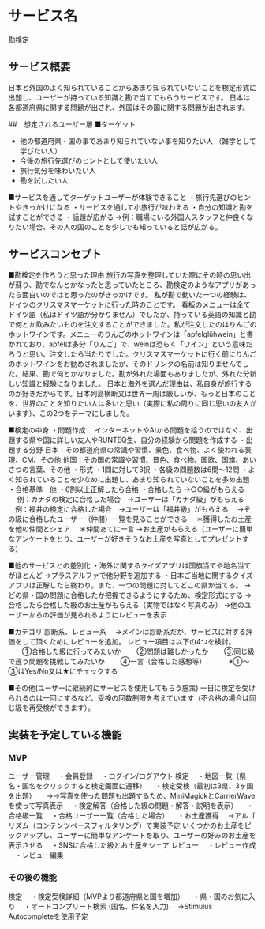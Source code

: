 # サービス名
勘検定


## サービス概要
日本と外国のよく知られていることからあまり知られていないことを検定形式に出題し、ユーザーが持っている知識と勘で当ててもらうサービスです。
日本は各都道府県に関する問題が出され、外国はその国に関する問題が出されます。


##　想定されるユーザー層
■ターゲット
- 他の都道府県・国の事であまり知られていない事を知りたい人
（雑学として学びたい人）
- 今後の旅行先選びのヒントとして使いたい人
- 旅行気分を味わいたい人
- 勘を試したい人

■サービスを通してターゲットユーザーが体験できること
・旅行先選びのヒントやきっかけになる
・サービスを通して小旅行が味わえる
・自分の知識と勘を試すことができる
・話題が広がる
  →例：職場にいる外国人スタッフと仲良くなりたい場合、その人の国のことを少しでも知っていると話が広がる。


## サービスコンセプト
■勘検定を作ろうと思った理由
旅行の写真を整理していた際にその時の思い出が蘇り、勘でなんとかなったと思っていたところ、勘検定のようなアプリがあったら面白いのではと思ったのがきっかけです。
私が勘で動いた一つの経験は、ドイツのクリスマスマーケットに行った時のことです。
看板のメニューは全てドイツ語（私はドイツ語が分かりません）でしたが、持っている英語の知識と勘で何とか飲みたいものを注文することができました。私が注文したのはりんごのホットワインです。メニューのりんごのホットワインは「apfelglühwein」と書かれており、apfelは多分「りんご」で、weinは恐らく「ワイン」という意味だろうと思い、注文したら当たりでした。クリスマスマーケットに行く前にりんごのホットワインをお勧めされましたが、そのドリンクの名前は知りませんでした。結果、勘で何とかなりました。勘が外れた場面もありましたが、外れた分新しい知識と経験になりました。
日本と海外を選んだ理由は、私自身が旅行するのが好きだからです。日本列島横断又は世界一周は厳しいが、もっと日本のことを、世界のことを知りたい人は多いと思い（実際に私の周りに同じ思いの友人がいます）、この2つをテーマにしました。

■検定の中身
・問題作成
　インターネットやAIから問題を拾うのではなく、出題する県や国に詳しい友人やRUNTEQ生、自分の経験から問題を作成する
・出題する分野
  日本：その都道府県の常識や習慣、景色、食べ物、よく使われる表現、CM、その他
  他国：その国の常識や習慣、景色、食べ物、国歌、国旗、あいさつの言葉、その他
・形式
  ・1問に対して3択
  ・各級の問題数は6問〜12問
  ・よく知られていることを少なめに出題し、あまり知られていないことを多め出題
・合格基準　他
  ・6割以上正解したら合格
  ・合格したら
    →○○級がもらえる
   　 例：カナダの検定に合格した場合　→ユーザーは「カナダ級」がもらえる
    　例：福井の検定に合格した場合　→ユーザーは「福井級」がもらえる
  　→その級に合格したユーザー（仲間）一覧を見ることができる
    　＊獲得したお土産を他の仲間とシェア
    　＊仲間あてに一言
    →お土産がもらえる（ユーザーに簡単なアンケートをとり、ユーザーが好きそうなお土産を写真としてプレゼントする）
  
■他のサービスとの差別化
・海外に関するクイズアプリは国旗当てや地名当てがほとんど
  →プラスアルファで他分野を追加する
・日本ご当地に関するクイズアプリは正解したら終わり。また、一つの問題に対してどこの県か当てる。
  →どの県・国の問題に合格したか把握できるようにするため、検定形式にする
  →合格したら合格した級のお土産がもらえる（実物ではなく写真のみ）
  →他のユーザーからの評価が見られるようにレビューを表示
  
■カテゴリ
診断系、レビュー系
　→メインは診断系だが、サービスに対する評価をして頂くためにレビューを追加。
  レビュー項目は以下の4つを検討。
　　①合格した級に行ってみたいか
　　②問題は難しかったか
　　③同じ級で違う問題を挑戦してみたいか
　　④一言（合格した感想等）
　　　※①〜③はYes/No又は★にチェックする

■その他(ユーザーに継続的にサービスを使用してもらう施策)
一日に検定を受けられるのは一回にするなど、受検の回数制限を考えています（不合格の場合は同じ級を再受検ができます）。


## 実装を予定している機能
### MVP
ユーザー管理
　・会員登録
　・ログイン/ログアウト
検定
　・地図一覧（県名・国名をクリックすると検定画面に遷移）
　・検定受検（最初は3県、3ヶ国を出題）
　	→→写真を使った問題も出題するため、MiniMagickとCarrierWaveを使って写真表示
　・検定解答（合格した級の問題・解答・説明を表示）
　・合格級一覧
　・合格ユーザー一覧（合格した場合）
　・お土産獲得
	　→アルゴリズム（コンテンツベースフィルタリング）で実装予定
    いくつかのお土産をピックアップし、ユーザーに簡単なアンケートを取り、ユーザーの好みのお土産を表示させる
　・SNSに合格した級とお土産をシェア
レビュー
　・レビュー作成
　・レビュー編集

### その後の機能
検定
　・検定受検詳細（MVPより都道府県と国を増加）
　・県・国のお気に入り
　・オートコンプリート検索 (国名、件名を入力)
	　→Stimulus Autocompleteを使用予定